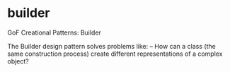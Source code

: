 # builder
GoF Creational Patterns: Builder

The Builder design pattern solves problems like:
– How can a class (the same construction process)
create different representations of a complex object?
